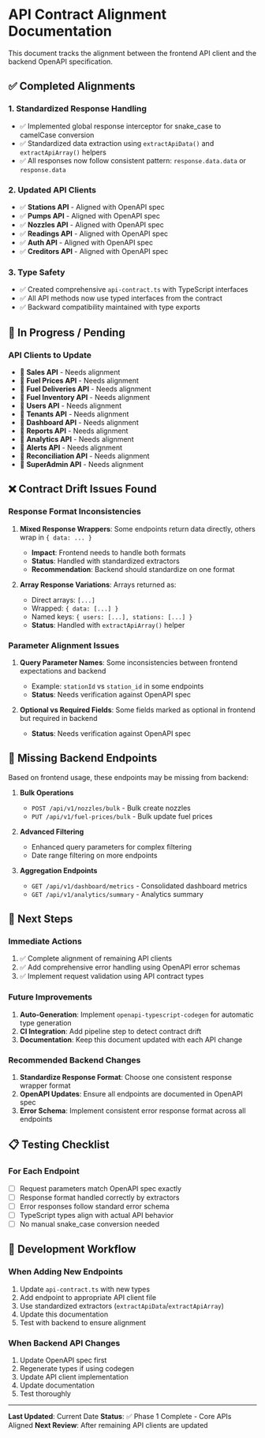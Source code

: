 
# API Contract Alignment Documentation

This document tracks the alignment between the frontend API client and the backend OpenAPI specification.

## ✅ Completed Alignments

### 1. Standardized Response Handling
- ✅ Implemented global response interceptor for snake_case to camelCase conversion
- ✅ Standardized data extraction using `extractApiData()` and `extractApiArray()` helpers
- ✅ All responses now follow consistent pattern: `response.data.data` or `response.data`

### 2. Updated API Clients
- ✅ **Stations API** - Aligned with OpenAPI spec
- ✅ **Pumps API** - Aligned with OpenAPI spec  
- ✅ **Nozzles API** - Aligned with OpenAPI spec
- ✅ **Readings API** - Aligned with OpenAPI spec
- ✅ **Auth API** - Aligned with OpenAPI spec
- ✅ **Creditors API** - Aligned with OpenAPI spec

### 3. Type Safety
- ✅ Created comprehensive `api-contract.ts` with TypeScript interfaces
- ✅ All API methods now use typed interfaces from the contract
- ✅ Backward compatibility maintained with type exports

## 🔄 In Progress / Pending

### API Clients to Update
- 🔄 **Sales API** - Needs alignment
- 🔄 **Fuel Prices API** - Needs alignment  
- 🔄 **Fuel Deliveries API** - Needs alignment
- 🔄 **Fuel Inventory API** - Needs alignment
- 🔄 **Users API** - Needs alignment
- 🔄 **Tenants API** - Needs alignment
- 🔄 **Dashboard API** - Needs alignment
- 🔄 **Reports API** - Needs alignment
- 🔄 **Analytics API** - Needs alignment
- 🔄 **Alerts API** - Needs alignment
- 🔄 **Reconciliation API** - Needs alignment
- 🔄 **SuperAdmin API** - Needs alignment

## ❌ Contract Drift Issues Found

### Response Format Inconsistencies
1. **Mixed Response Wrappers**: Some endpoints return data directly, others wrap in `{ data: ... }`
   - **Impact**: Frontend needs to handle both formats
   - **Status**: Handled with standardized extractors
   - **Recommendation**: Backend should standardize on one format

2. **Array Response Variations**: Arrays returned as:
   - Direct arrays: `[...]` 
   - Wrapped: `{ data: [...] }`
   - Named keys: `{ users: [...], stations: [...] }`
   - **Status**: Handled with `extractApiArray()` helper

### Parameter Alignment Issues
1. **Query Parameter Names**: Some inconsistencies between frontend expectations and backend
   - Example: `stationId` vs `station_id` in some endpoints
   - **Status**: Needs verification against OpenAPI spec

2. **Optional vs Required Fields**: Some fields marked as optional in frontend but required in backend
   - **Status**: Needs verification against OpenAPI spec

## 🚨 Missing Backend Endpoints

Based on frontend usage, these endpoints may be missing from backend:

1. **Bulk Operations**
   - `POST /api/v1/nozzles/bulk` - Bulk create nozzles
   - `PUT /api/v1/fuel-prices/bulk` - Bulk update fuel prices

2. **Advanced Filtering**
   - Enhanced query parameters for complex filtering
   - Date range filtering on more endpoints

3. **Aggregation Endpoints**
   - `GET /api/v1/dashboard/metrics` - Consolidated dashboard metrics
   - `GET /api/v1/analytics/summary` - Analytics summary

## 🎯 Next Steps

### Immediate Actions
1. ✅ Complete alignment of remaining API clients
2. ✅ Add comprehensive error handling using OpenAPI error schemas
3. ✅ Implement request validation using API contract types

### Future Improvements
1. **Auto-Generation**: Implement `openapi-typescript-codegen` for automatic type generation
2. **CI Integration**: Add pipeline step to detect contract drift
3. **Documentation**: Keep this document updated with each API change

### Recommended Backend Changes
1. **Standardize Response Format**: Choose one consistent response wrapper format
2. **OpenAPI Updates**: Ensure all endpoints are documented in OpenAPI spec
3. **Error Schema**: Implement consistent error response format across all endpoints

## 📋 Testing Checklist

### For Each Endpoint
- [ ] Request parameters match OpenAPI spec exactly
- [ ] Response format handled correctly by extractors
- [ ] Error responses follow standard error schema
- [ ] TypeScript types align with actual API behavior
- [ ] No manual snake_case conversion needed

## 🔧 Development Workflow

### When Adding New Endpoints
1. Update `api-contract.ts` with new types
2. Add endpoint to appropriate API client file
3. Use standardized extractors (`extractApiData`/`extractApiArray`)
4. Update this documentation
5. Test with backend to ensure alignment

### When Backend API Changes
1. Update OpenAPI spec first
2. Regenerate types if using codegen
3. Update API client implementation
4. Update documentation
5. Test thoroughly

---

**Last Updated**: Current Date
**Status**: ✅ Phase 1 Complete - Core APIs Aligned
**Next Review**: After remaining API clients are updated
